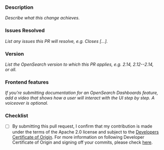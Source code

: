 ### Description
_Describe what this change achieves._

### Issues Resolved
_List any issues this PR will resolve, e.g. Closes [...]._

### Version
_List the OpenSearch version to which this PR applies, e.g. 2.14, 2.12--2.14, or all._

### Frontend features
_If you're submitting documentation for an OpenSearch Dashboards feature, add a video that shows how a user will interact with the UI step by step. A voiceover is optional._ 

### Checklist
- [ ] By submitting this pull request, I confirm that my contribution is made under the terms of the Apache 2.0 license and subject to the [Developers Certificate of Origin](https://github.com/opensearch-project/OpenSearch/blob/main/CONTRIBUTING.md#developer-certificate-of-origin).
For more information on following Developer Certificate of Origin and signing off your commits, please check [here](https://github.com/opensearch-project/OpenSearch/blob/main/CONTRIBUTING.md#developer-certificate-of-origin).
